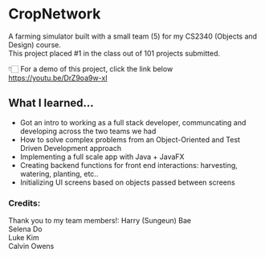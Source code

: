 # CropNetwork

A farming simulator built with a small team (5) for my CS2340 (Objects and Design) course.  
This project placed #1 in the class out of 101 projects submitted.

👇🏻 For a demo of this project, click the link below  
https://youtu.be/DrZ9oa9w-xI

## What I learned...

* Got an intro to working as a full stack developer, communcating and developing across the two teams we had
* How to solve complex problems from an Object-Oriented and Test Driven Development approach
* Implementing a full scale app with Java + JavaFX
* Creating backend functions for front end interactions: harvesting, watering, planting, etc..
* Initializing UI screens based on objects passed between screens


### Credits:
Thank you to my team members!:
Harry (Sungeun) Bae  
Selena Do  
Luke Kim  
Calvin Owens